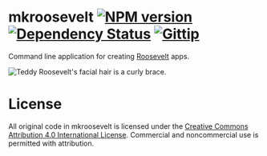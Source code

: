 mkroosevelt [![NPM version](https://badge.fury.io/js/mkroosevelt.png)](http://badge.fury.io/js/mkroosevelt) [![Dependency Status](https://gemnasium.com/kethinov/mkroosevelt.png)](https://gemnasium.com/kethinov/mkroosevelt) [![Gittip](http://img.shields.io/gittip/kethinov.png)](https://www.gittip.com/kethinov/)
===

Command line application for creating [Roosevelt](https://github.com/kethinov/roosevelt) apps.

![Teddy Roosevelt's facial hair is a curly brace.](https://raw.github.com/kethinov/mkroosevelt/master/sampleApp/statics/images/teddy.jpg "Teddy Roosevelt's facial hair is a curly brace.")

License
===

All original code in mkroosevelt is licensed under the [Creative Commons Attribution 4.0 International License](http://creativecommons.org/licenses/by/4.0/). Commercial and noncommercial use is permitted with attribution.